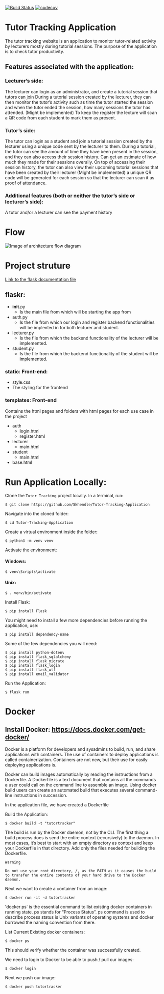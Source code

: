 [![Build Status](https://travis-ci.org/Skhendle/Tutor-Tracking-Application.svg?branch=master)](https://travis-ci.org/Skhendle/Tutor-Tracking-Application)
[![codecov](https://codecov.io/gh/Skhendle/Tutor-Tracking-Application/branch/master/graph/badge.svg)](https://codecov.io/gh/Skhendle/Tutor-Tracking-Application)

# Tutor Tracking Application

The tutor tracking website is an application to monitor tutor-related activity by lecturers mostly during tutorial sessions. The purpose of the application is to check tutor productivity.

## Features associated with the application:
### Lecturer’s side:
The lecturer can login as an administrator, and create a tutorial session that tutors can join
During a tutorial session created by the lecturer, they can then monitor the tutor’s activity such as time the tutor started the session and when the tutor ended the session, how many sessions the tutor has attended.
(Might be implemented) To keep the register the lecture will scan a QR code from each student to mark them as present.
### Tutor’s side:
The tutor can login as a student and join a tutorial session created by the lecturer using a unique code sent by the lecturer to them.
During a tutorial, the tutor can see the amount of time they have been present in the session, and they can also access their session history.
Can get an estimate of how much they made for their sessions overally.
On top of accessing their session history, the tutor can also view their upcoming tutorial sessions that have been created by their lecturer 
(Might be implemented) a unique QR code will be generated for each session so that the lecturer can scan it as proof of attendance.

### Additional features (both or neither the tutor’s side or lecturer’s side):
A tutor and/or a lecturer can see the payment history

# Flow

![Image of architecture flow diagram](https://github.com/Skhendle/Tutor-Tracking-Application/blob/master/Documentation/flow.png)



# Project struture
[Link to the flask documentation file](https://flask.palletsprojects.com/en/1.1.x/tutorial/layout/)
## flaskr:
  * __init__.py 
    * Is the main file from which will be starting the app from
  * auth.py 
    * Is the file from which our login and register backend functionalities will be implented in for both lecturer and student.
  * lecturer.py
    * Is the file from which the backend functionality of the lecturer will be implemented.
  * student.py
    * Is the file from which the backend functionality of the student will be implemented.
  ### static: Front-end:
  * style.css
   * The styling for the frontend
  
  ### templates: Front-end 
   Contains the  html pages and folders with html pages for each use case in the project
   * auth
     - login.html
     - register.html
   * lecturer
     - main.html
   * student
     - main.html
   * base.html
   
 # Run Application Locally:
 
 
Clone the `Tutor Tracking` project locally. In a terminal, run:

```
$ git clone https://github.com/Skhendle/Tutor-Tracking-Application
```

Navigate into the cloned folder:
```
$ cd Tutor-Tracking-Application
```

Create a virtual environment inside the folder:
```
$ python3 -m venv venv
```

Activate the environment:
#### Windows:
```
$ venv\Scripts\activate
```
#### Unix:
```
$ . venv/bin/activate
```

Install Flask:
```
$ pip install Flask
```

You might need to install a few more dependencies before running the application, use:
```
$ pip install dependency-name  
```

Some of the few dependencies you will need:
```
$ pip install python-dotenv
$ pip install flask_sqlalchemy
$ pip install flask_migrate
$ pip install flask_login
$ pip install flask_wtf
$ pip install email_validator
```

Run the Application:
```
$ flask run
```


# Docker

## Install Docker: https://docs.docker.com/get-docker/

Docker is a platform for developers and sysadmins to build, run, and share applications with containers. The use of containers to deploy applications is called containerization. Containers are not new, but their use for easily deploying applications is.

Docker can build images automatically by reading the instructions from a Dockerfile. A Dockerfile is a text document that contains all the commands a user could call on the command line to assemble an image. Using docker build users can create an automated build that executes several command-line instructions in succession.

In the application file, we have created a Dockerfile

Build the Application:
```
$ docker build -t "tutortracker" 
```

The build is run by the Docker daemon, not by the CLI. The first thing a build process does is send the entire context (recursively) to the daemon. In most cases, it’s best to start with an empty directory as context and keep your Dockerfile in that directory. Add only the files needed for building the Dockerfile.

    Warning

    Do not use your root directory, /, as the PATH as it causes the build to transfer the entire contents of your hard drive to the Docker daemon.


Next we want to create a container from an image:
```
$ docker run -it -d tutortracker
```

'docker ps' is the essential command to list existing docker containers in running state. ps stands for “Process Status”. ps command is used to describe process status is Unix variants of operating systems and docker borrowed the naming convention from there.

List Current Existing docker containers:
```
$ docker ps 
```

This should verify whether the container was successfully created.

We need to login to Docker to be able to push / pull our images:
```
$ docker login
```

Next we push our image:
```
$ docker push tutortracker
```



